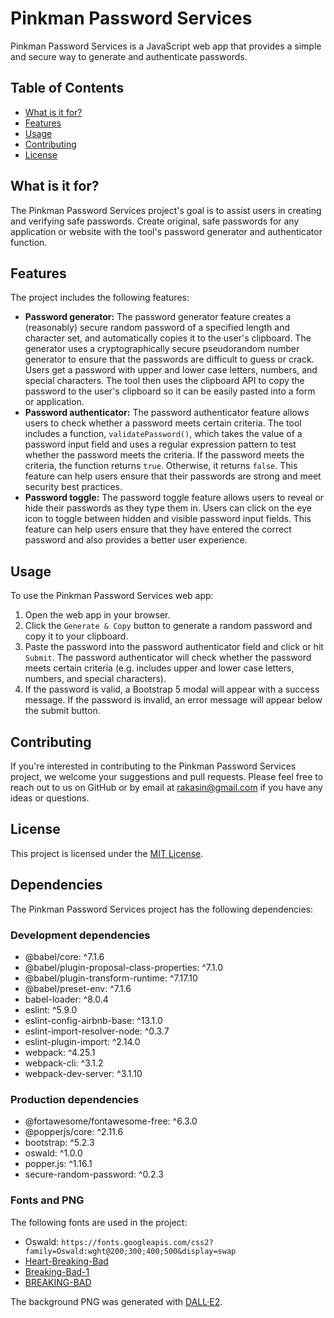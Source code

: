 # Pinkman Password Services

Pinkman Password Services is a JavaScript web app that provides a simple and secure way to generate and authenticate passwords.

## Table of Contents

- [What is it for?](#what-is-it-for)
- [Features](#features)
- [Usage](#usage)
- [Contributing](#contributing)
- [License](#license)

## What is it for?

The Pinkman Password Services project's goal is to assist users in creating and verifying safe passwords. Create original, safe passwords for any application or website with the tool's password generator and authenticator function.

## Features

The project includes the following features:

- **Password generator:** The password generator feature creates a (reasonably) secure random password of a specified length and character set, and automatically copies it to the user's clipboard. The generator uses a cryptographically secure pseudorandom number generator to ensure that the passwords are difficult to guess or crack. Users get a password with upper and lower case letters, numbers, and special characters. The tool then uses the clipboard API to copy the password to the user's clipboard so it can be easily pasted into a form or application.
- **Password authenticator:** The password authenticator feature allows users to check whether a password meets certain criteria. The tool includes a function, `validatePassword()`, which takes the value of a password input field and uses a regular expression pattern to test whether the password meets the criteria. If the password meets the criteria, the function returns `true`. Otherwise, it returns `false`. This feature can help users ensure that their passwords are strong and meet security best practices.
- **Password toggle:** The password toggle feature allows users to reveal or hide their passwords as they type them in. Users can click on the eye icon to toggle between hidden and visible password input fields. This feature can help users ensure that they have entered the correct password and also provides a better user experience.

## Usage

To use the Pinkman Password Services web app:

1. Open the web app in your browser.
2. Click the `Generate & Copy` button to generate a random password and copy it to your clipboard.
3. Paste the password into the password authenticator field and click or hit `Submit`. The password authenticator will check whether the password meets certain criteria (e.g. includes upper and lower case letters, numbers, and special characters).
4. If the password is valid, a Bootstrap 5 modal will appear with a success message. If the password is invalid, an error message will appear below the submit button.

## Contributing

If you're interested in contributing to the Pinkman Password Services project, we welcome your suggestions and pull requests. Please feel free to reach out to us on GitHub or by email at rakasin@gmail.com if you have any ideas or questions.

## License

This project is licensed under the [MIT License](https://mit-license.org/).

## Dependencies

The Pinkman Password Services project has the following dependencies:

### Development dependencies

- @babel/core: ^7.1.6
- @babel/plugin-proposal-class-properties: ^7.1.0
- @babel/plugin-transform-runtime: ^7.17.10
- @babel/preset-env: ^7.1.6
- babel-loader: ^8.0.4
- eslint: ^5.9.0
- eslint-config-airbnb-base: ^13.1.0
- eslint-import-resolver-node: ^0.3.7
- eslint-plugin-import: ^2.14.0
- webpack: ^4.25.1
- webpack-cli: ^3.1.2
- webpack-dev-server: ^3.1.10

### Production dependencies

- @fortawesome/fontawesome-free: ^6.3.0
- @popperjs/core: ^2.11.6
- bootstrap: ^5.2.3
- oswald: ^1.0.0
- popper.js: ^1.16.1
- secure-random-password: ^0.2.3

### Fonts and PNG

The following fonts are used in the project:

- Oswald: `https://fonts.googleapis.com/css2?family=Oswald:wght@200;300;400;500&display=swap`
- [Heart-Breaking-Bad](https://www.dafont.com/heart-breaking-bad.font)
- [Breaking-Bad-1](https://www.dafont.com/breaking-b.font)
- [BREAKING-BAD](https://www.dafont.com/pt/breaking-bad.font)

The background PNG was generated with [DALL·E2](https://openai.com/dall-e-2/).
